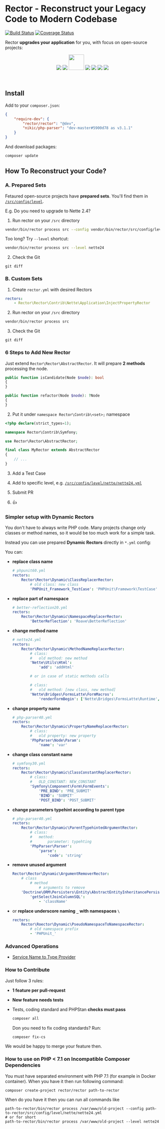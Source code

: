 # Rector - Reconstruct your Legacy Code to Modern Codebase

[![Build Status](https://img.shields.io/travis/RectorPHP/Rector/master.svg?style=flat-square)](https://travis-ci.org/RectorPHP/Rector)
[![Coverage Status](https://img.shields.io/coveralls/RectorPHP/Rector/master.svg?style=flat-square)](https://coveralls.io/github/RectorPHP/Rector?branch=master)

Rector **upgrades your application** for you, with focus on open-source projects:

<p align="center">
    <a href="/src/config/level/symfony"><img src="/docs/symfony.png"></a>
    <img src="/docs/space.png">
    <a href="/src/config/level/nette"><img src="/docs/nette.png" height="50"></a>
    <img src="/docs/space.png">
    <a href="/src/config/level/phpunit"><img src="/docs/phpunit.jpg"></a>
    <img src="/docs/space.png">
    <a href="/src/config/level/roave"><img src="/docs/roave.png"></a>
</p>

<br>

## Install

Add to your `composer.json`:

```json
{
    "require-dev": {
        "rector/rector": "@dev",
        "nikic/php-parser": "dev-master#5900d78 as v3.1.1"
    }
}
```

And download packages:

```bash
composer update
```

## How To Reconstruct your Code?

### A. Prepared Sets

Fetaured open-source projects have **prepared sets**. You'll find them in [`/src/config/level`](/src/config/level).

E.g. Do you need to upgrade to Nette 2.4?

1. Run rector on your `/src` directory

```bash
vendor/bin/rector process src --config vendor/bin/rector/src/config/level/nette/nette24.yml
```

Too long? Try `--level` shortcut:

```bash
vendor/bin/rector process src --level nette24
```

2. Check the Git

```
git diff
```


### B. Custom Sets

1. Create `rector.yml` with desired Rectors

```yml
rectors:
    - Rector\Rector\Contrib\Nette\Application\InjectPropertyRector
```

2. Run rector on your `/src` directory

```bash
vendor/bin/rector process src
```

3. Check the Git

```
git diff
```


### 6 Steps to Add New Rector

Just extend `Rector\Rector\AbstractRector`.
It will prepare **2 methods** processing the node.

```php
public function isCandidate(Node $node): bool
{
}

public function refactor(Node $node): ?Node
{
}
```

2. Put it under `namespace Rector\Contrib\<set>;` namespace

```php
<?php declare(strict_types=1);

namespace Rector\Contrib\Symfony;

use Rector\Rector\AbstractRector;

final class MyRector extends AbstractRector
{
    // ...
}
```

3. Add a Test Case

4. Add to specific level, e.g. [`/src/config/level/nette/nette24.yml`](/src/config/level/nette/nette24.yml)

5. Submit PR

6. :+1:


### Simpler setup with Dynamic Rectors

You don't have to always write PHP code. Many projects change only classes or method names, so it would be too much work for a simple task.

Instead you can use prepared **Dynamic Rectors** directly in `*.yml` config:

You can:

- **replace class name**

    ```yml
    # phpunit60.yml
    rectors:
        Rector\Rector\Dynamic\ClassReplacerRector:
            # old class: new class
            'PHPUnit_Framework_TestCase': 'PHPUnit\Framework\TestCase'
    ```

- **replace part of namespace**

    ```yml
    # better-reflection20.yml
    rectors:
        Rector\Rector\Dynamic\NamespaceReplacerRector:
            'BetterReflection': 'Roave\BetterReflection'
    ```

- **change method name**

    ```yml
    # nette24.yml
    rectors:
        Rector\Rector\Dynamic\MethodNameReplacerRector:
            # class:
            #   old method: new method
            'Nette\Utils\Html':
                'add': 'addHtml'

            # or in case of static methods calls

            # class:
            #   old method: [new class, new method]
            'Nette\Bridges\FormsLatte\FormMacros':
                'renderFormBegin': ['Nette\Bridges\FormsLatte\Runtime', 'renderFormBegin']
    ```

- **change property name**

    ```yml
    # php-parser40.yml
    rectors:
        Rector\Rector\Dynamic\PropertyNameReplacerRector:
            # class:
            #   old property: new property
            'PhpParser\Node\Param':
                'name': 'var'
    ```

- **change class constant name**

    ```yml
    # symfony30.yml
    rectors:
        Rector\Rector\Dynamic\ClassConstantReplacerRector:
            # class:
            #   OLD_CONSTANT: NEW_CONSTANT
            'Symfony\Component\Form\FormEvents':
                'PRE_BIND': 'PRE_SUBMIT'
                'BIND': 'SUBMIT'
                'POST_BIND': 'POST_SUBMIT'
    ```

- **change parameters typehint according to parent type**

    ```yml
    # php-parser40.yml
    rectors:
        Rector\Rector\Dynamic\ParentTypehintedArgumentRector:
            # class:
            #   method:
            #       parameter: typehting
            'PhpParser\Parser':
                'parse':
                    'code': 'string'
    ```

- **remove unused argument**

    ```yml
    Rector\Rector\Dynamic\ArgumentRemoverRector:
        # class
            # method
                # arguments to remove
        'Doctrine\ORM\Persisters\Entity\AbstractEntityInheritancePersister':
            'getSelectJoinColumnSQL':
                - 'className'
    ```

- or **replace underscore naming `_` with namespaces `\`**

    ```yml
    rectors:
        Rector\Roector\Dynamic\PseudoNamespaceToNamespaceRector:
            # old namespace prefix
            - 'PHPUnit_'
    ```


### Advanced Operations

- [Service Name to Type Provider](/docs/ServiceNameToTypeProvider.md)


### How to Contribute

Just follow 3 rules:

- **1 feature per pull-request**
- **New feature needs tests**
- Tests, coding standard and PHPStan **checks must pass**

    ```bash
    composer all
    ```

    Don you need to fix coding standards? Run:

    ```bash
    composer fix-cs
    ```

We would be happy to merge your feature then.


### How to use on PHP < 7.1 on Incompatible Composer Dependencies

You must have separated environment with PHP 7.1 (for example in Docker container). When you have it then run following command:

```
composer create-project rector/rector path-to-rector
```

When do you have it then you can run all commands like

```
path-to-rector/bin/rector process /var/www/old-project --config path-to-rector/src/config/level/nette/nette24.yml
# or for short
path-to-rector/bin/rector process /var/www/old-project --level nette24
```
